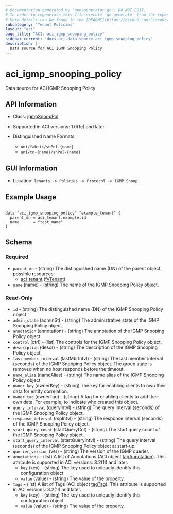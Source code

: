 ```yaml
---
# Documentation generated by "gen/generator.go"; DO NOT EDIT.
# In order to regenerate this file execute `go generate` from the repository root.
# More details can be found in the [README](https://github.com/CiscoDevNet/terraform-provider-aci/blob/master/README.md).
subcategory: "Tenant Policies"
layout: "aci"
page_title: "ACI: aci_igmp_snooping_policy"
sidebar_current: "docs-aci-data-source-aci_igmp_snooping_policy"
description: |-
  Data source for ACI IGMP Snooping Policy
---
```


# aci_igmp_snooping_policy #

Data source for ACI IGMP Snooping Policy

## API Information ##

* Class: [igmpSnoopPol](https://pubhub.devnetcloud.com/media/model-doc-latest/docs/app/index.html#/objects/igmpSnoopPol/overview)

* Supported in ACI versions: 1.0(1e) and later.

* Distinguished Name Formats:
  - `uni/fabric/snPol-{name}`
  - `uni/tn-{name}/snPol-{name}`

## GUI Information ##

* Location: `Tenants -> Policies -> Protocol -> IGMP Snoop`

## Example Usage ##

```hcl

data "aci_igmp_snooping_policy" "example_tenant" {
  parent_dn = aci_tenant.example.id
  name      = "test_name"
}

```

## Schema ##

### Required ###

* `parent_dn` - (string) The distinguished name (DN) of the parent object, possible resources:
  - [aci_tenant](https://registry.terraform.io/providers/CiscoDevNet/aci/latest/docs/resources/tenant) ([fvTenant](https://pubhub.devnetcloud.com/media/model-doc-latest/docs/app/index.html#/objects/fvTenant/overview))
* `name` (name) - (string) The name of the IGMP Snooping Policy object.

### Read-Only ###

* `id` - (string) The distinguished name (DN) of the IGMP Snooping Policy object.
* `admin_state` (adminSt) - (string) The administrative state of the IGMP Snooping Policy object.
* `annotation` (annotation) - (string) The annotation of the IGMP Snooping Policy object.
* `control` (ctrl) - (list) The controls for the IGMP Snooping Policy object.
* `description` (descr) - (string) The description of the IGMP Snooping Policy object.
* `last_member_interval` (lastMbrIntvl) - (string) The last member interval (seconds) of the IGMP Snooping Policy object. The group state is removed when no host responds before the timeout.
* `name_alias` (nameAlias) - (string) The name alias of the IGMP Snooping Policy object.
* `owner_key` (ownerKey) - (string) The key for enabling clients to own their data for entity correlation.
* `owner_tag` (ownerTag) - (string) A tag for enabling clients to add their own data. For example, to indicate who created this object.
* `query_interval` (queryIntvl) - (string) The query interval (seconds) of the IGMP Snooping Policy object.
* `response_interval` (rspIntvl) - (string) The response interval (seconds) of the IGMP Snooping Policy object.
* `start_query_count` (startQueryCnt) - (string) The start query count of the IGMP Snooping Policy object.
* `start_query_interval` (startQueryIntvl) - (string) The query interval (seconds) of the IGMP Snooping Policy object at start-up.
* `querier_version` (ver) - (string) The version of the IGMP querier.
* `annotations` - (list) A list of Annotations (ACI object [tagAnnotation](https://pubhub.devnetcloud.com/media/model-doc-latest/docs/app/index.html#/objects/tagAnnotation/overview)). This attribute is supported in ACI versions: 3.2(1l) and later.
    * `key` (key) - (string) The key used to uniquely identify this configuration object.
    * `value` (value) - (string) The value of the property.
* `tags` - (list) A list of Tags (ACI object [tagTag](https://pubhub.devnetcloud.com/media/model-doc-latest/docs/app/index.html#/objects/tagTag/overview)). This attribute is supported in ACI versions: 3.2(1l) and later.
    * `key` (key) - (string) The key used to uniquely identify this configuration object.
    * `value` (value) - (string) The value of the property.
